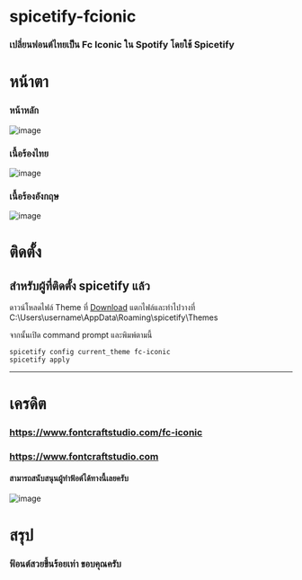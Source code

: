 # spicetify-fcionic
### เปลี่ยนฟอนต์ไทยเป็น Fc Iconic ใน Spotify โดยใช้ Spicetify

# หน้าตา

### หน้าหลัก
![image](https://github.com/sippawith/spicetify-font/assets/83801462/e3fb8992-1e43-4d5e-9836-fa3f87a3931b)

### เนื้อร้องไทย
![image](https://github.com/sippawith/spicetify-font/assets/83801462/8fca4ee9-1866-4845-851c-7786fe4d9c10)

### เนื้อร้องอังกฤษ
![image](https://github.com/sippawith/spicetify-font-fciconic/assets/83801462/62f7011b-ff94-4de2-8a8c-a891f270daaa)



# ติดตั้ง
## สำหรับผู้ที่ติดตั้ง spicetify แล้ว
ดาวน์โหลดไฟล์ Theme ที่ [Download](https://github.com/sippawith/spicetify-font-fciconic/releases/download/font/fc-iconic.zip)
แตกไฟล์และทำไปวางที่ C:\Users\username\AppData\Roaming\spicetify\Themes

จากนั้นเปิด command prompt และพิมพ์ตามนี้

```shell
spicetify config current_theme fc-iconic
spicetify apply
```

---
# เครดิต
### https://www.fontcraftstudio.com/fc-iconic
### https://www.fontcraftstudio.com
#### สามารถสนับสนุนผู้ทำฟ้อต์ได้ทางนี้เลยครับ
![image](https://github.com/sippawith/spicetify-font/assets/83801462/d2136f55-7f71-4621-8255-a67eaf985173)



# สรุป
### ฟ้อนต์สวยขึ้นร้อยเท่า ขอบคุณครับ

